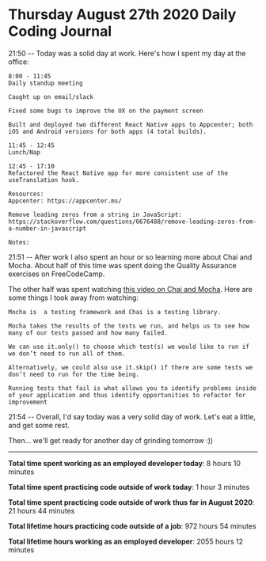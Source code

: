 # Thursday August 27th 2020 Daily Coding Journal

21:50 -- Today was a solid day at work. Here's how I spent my day at the office:

```
8:00 - 11:45
Daily standup meeting

Caught up on email/slack

Fixed some bugs to improve the UX on the payment screen

Built and deployed two different React Native apps to Appcenter; both iOS and Android versions for both apps (4 total builds).

11:45 - 12:45
Lunch/Nap

12:45 - 17:10
Refactored the React Native app for more consistent use of the useTranslation hook.

Resources:
Appcenter: https://appcenter.ms/

Remove leading zeros from a string in JavaScript:
https://stackoverflow.com/questions/6676488/remove-leading-zeros-from-a-number-in-javascript

Notes:
```

21:51 -- After work I also spent an hour or so learning more about Chai and Mocha. About half of this time was spent doing the Quality Assurance exercises on FreeCodeCamp.

The other half was spent watching [this video on Chai and Mocha](https://www.youtube.com/watch?v=qxE1D5qbQJU). Here are some things I took away from watching:

```
Mocha is  a testing framework and Chai is a testing library.

Mocha takes the results of the tests we run, and helps us to see how many of our tests passed and how many failed.

We can use it.only() to choose which test(s) we would like to run if we don’t need to run all of them.

Alternatively, we could also use it.skip() if there are some tests we don’t need to run for the time being.

Running tests that fail is what allows you to identify problems inside of your application and thus identify opportunities to refactor for improvement
```

21:54 -- Overall, I'd say today was a very solid day of work. Let's eat a little, and get some rest.

Then... we'll get ready for another day of grinding tomorrow :))

---

**Total time spent working as an employed developer today**: 8 hours 10 minutes

**Total time spent practicing code outside of work today**: 1 hour 3 minutes

**Total time spent practicing code outside of work thus far in August 2020**: 21 hours 44 minutes

**Total lifetime hours practicing code outside of a job**: 972 hours 54 minutes

**Total lifetime hours working as an employed developer**: 2055 hours 12 minutes

